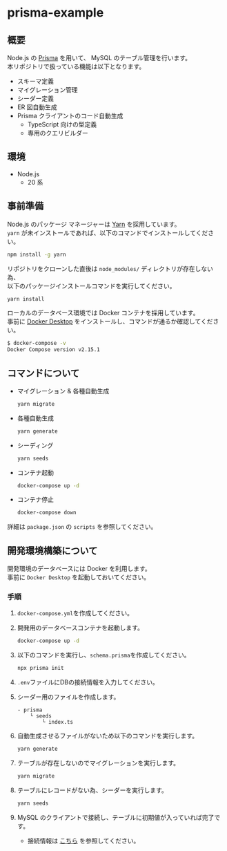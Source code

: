 # prisma-example

## 概要

Node.js の [Prisma](https://www.prisma.io/) を用いて、 MySQL のテーブル管理を行います。<br>
本リポジトリで扱っている機能は以下となります。

- スキーマ定義
- マイグレーション管理
- シーダー定義
- ER 図自動生成
- Prisma クライアントのコード自動生成
  - TypeScript 向けの型定義
  - 専用のクエリビルダー

## 環境

- Node.js
  - 20 系

## 事前準備

Node.js のパッケージ マネージャーは [Yarn](https://yarnpkg.com/) を採用しています。<br>
`yarn` が未インストールであれば、以下のコマンドでインストールしてください。

```bash
npm install -g yarn
```

リポジトリをクローンした直後は `node_modules/` ディレクトリが存在しない為、<br>
以下のパッケージインストールコマンドを実行してください。

```bash
yarn install
```

ローカルのデータベース環境では Docker コンテナを採用しています。<br>
事前に [Docker Desktop](https://www.docker.com/products/docker-desktop/) をインストールし、コマンドが通るか確認してください。

```bash
$ docker-compose -v
Docker Compose version v2.15.1
```

## コマンドについて

- マイグレーション & 各種自動生成

    ```bash
    yarn migrate
    ```

- 各種自動生成

    ```bash
    yarn generate
    ```

- シーディング

    ```bash
    yarn seeds
    ```

- コンテナ起動

    ```bash
    docker-compose up -d
    ```

- コンテナ停止

    ```bash
    docker-compose down
    ```

詳細は `package.json` の `scripts` を参照してください。

## 開発環境構築について

開発環境のデータベースには Docker を利用します。<br>
事前に `Docker Desktop` を起動しておいてください。

### 手順

1. `docker-compose.yml`を作成してください。

1. 開発用のデータベースコンテナを起動します。

    ```bash
    docker-compose up -d
    ```

1. 以下のコマンドを実行し、`schema.prisma`を作成してください。

    ```bash
    npx prisma init
    ```

1. `.env`ファイルにDBの接続情報を入力してください。

1. シーダー用のファイルを作成します。

    ```
    - prisma
        └ seeds
            └ index.ts
    ```

1. 自動生成させるファイルがないため以下のコマンドを実行します。

    ```bash
    yarn generate
    ```

1. テーブルが存在しないのでマイグレーションを実行します。

    ```bash
    yarn migrate
    ```

1. テーブルにレコードがない為、シーダーを実行します。

    ```bash
    yarn seeds
    ```

1. MySQL のクライアントで接続し、テーブルに初期値が入っていれば完了です。

   - 接続情報は [こちら](./docker-compose.yml) を参照してください。
